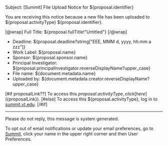 Subject: [Summit] File Upload Notice for ${proposal.identifier}

You are receiving this notice because a new file has been uploaded to ${proposal.activityType} ${proposal.identifier}.

[@wrap]
Full Title: ${proposal.fullTitle!"Untitled"}
[/@wrap]

* Deadline: ${proposal.deadline?string["EEE, MMM d, yyyy, hh:mm a zzz"]}
* Work Label: ${proposal.name}
* Sponsor: ${proposal.sponsor.name}
* Principal Investigator: ${proposal.principalInvestigator.reverseDisplayName?upper_case}  
* File name: ${document.metadata.name}
* Uploaded by: ${document.metadata.creator.reverseDisplayName?upper_case}

[#if proposalLink??]
To access this ${proposal.activityType}, click [here](${proposalLink}).
[#else]
To access this ${proposal.activityType}, log in to [summit.vt.edu](summit.vt.edu).
[/#if]

------------------------------------------------------------------------
Please do not reply, this message is system generated.

To opt out of email notifications or update your email preferences, go to [Summit](summit.vt.edu), click your name in the upper right corner and then User Preferences.
